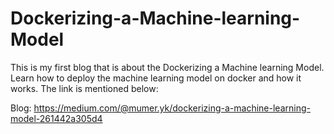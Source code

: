 # Dockerizing-a-Machine-learning-Model
This is my first blog that is about the Dockerizing a Machine learning Model. 
Learn how to deploy the machine learning model on docker and how it works.
The link is mentioned below:

Blog: https://medium.com/@mumer.yk/dockerizing-a-machine-learning-model-261442a305d4
